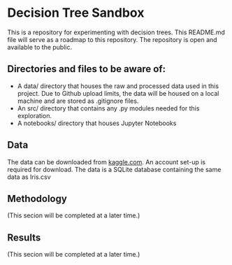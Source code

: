 # Decision Tree Sandbox
This is a repository for experimenting with decision trees. This README.md file will serve as a roadmap to this repository. The repository is open and available to the public.

## Directories and files to be aware of:
* A data/ directory that houses the raw and processed data used in this project. Due to Github upload limits, the data will be housed on a local machine and are stored as .gitignore files.
* An src/ directory that contains any .py modules needed for this exploration.
* A notebooks/ directory that houses Jupyter Notebooks

## Data
The data can be downloaded from [kaggle.com](https://www.kaggle.com/uciml/iris/data?select=database.sqlite). An account set-up is required for download. The data is a SQLite database containing the same data as Iris.csv

## Methodology
(This secion will be completed at a later time.)

## Results
(This secion will be completed at a later time.)
